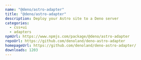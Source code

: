 ```yaml
---
name: "@deno/astro-adapter"
title: "@deno/astro-adapter"
description: Deploy your Astro site to a Deno server
categories:
  - css+ui
  - adapters
npmUrl: https://www.npmjs.com/package/@deno/astro-adapter
repoUrl: https://github.com/denoland/deno-astro-adapter
homepageUrl: https://github.com/denoland/deno-astro-adapter/
downloads: 1203
---
```


